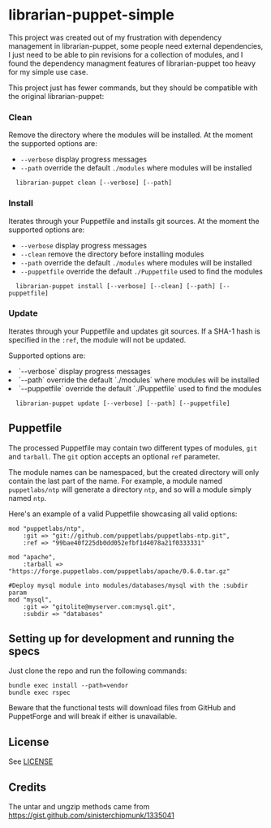 # librarian-puppet-simple

This project was created out of my frustration with dependency management in librarian-puppet, some people need external dependencies, I just need to be able to pin revisions for a collection of modules, and I found the dependency managment features of librarian-puppet too heavy for my simple use case.

This project just has fewer commands, but they should be compatible with the original librarian-puppet:

### Clean
Remove the directory where the modules will be installed. At the moment the supported options are:
* `--verbose` display progress messages
* `--path` override the default `./modules` where modules will be installed

```
  librarian-puppet clean [--verbose] [--path]
```

### Install
Iterates through your Puppetfile and installs git sources. At the moment the supported options are:
* `--verbose` display progress messages
* `--clean` remove the directory before installing modules
* `--path` override the default `./modules` where modules will be installed
* `--puppetfile` override the default `./Puppetfile` used to find the modules

```
  librarian-puppet install [--verbose] [--clean] [--path] [--puppetfile]
```

### Update
Iterates through your Puppetfile and updates git sources. If a SHA-1 hash is specified in the `:ref`, the module will not be updated.

Supported options are:<br/>
<li>`--verbose` display progress messages</li>
<li>`--path` override the default `./modules` where modules will be installed</li>
<li> `--puppetfile` override the default `./Puppetfile` used to find the modules</li>

```
  librarian-puppet update [--verbose] [--path] [--puppetfile]
```

## Puppetfile
The processed Puppetfile may contain two different types of modules, `git` and `tarball`. The `git` option accepts an optional `ref` parameter.

The module names can be namespaced, but the created directory will only contain the last part of the name. For example, a module named `puppetlabs/ntp` will generate a directory `ntp`, and so will a module simply named `ntp`.

Here's an example of a valid Puppetfile showcasing all valid options:

```
mod "puppetlabs/ntp",
    :git => "git://github.com/puppetlabs/puppetlabs-ntp.git",
    :ref => "99bae40f225db0dd052efbf1d4078a21f0333331"

mod "apache",
    :tarball => "https://forge.puppetlabs.com/puppetlabs/apache/0.6.0.tar.gz"

#Deploy mysql module into modules/databases/mysql with the :subdir param
mod "mysql",
    :git => "gitolite@myserver.com:mysql.git",
    :subdir => "databases"
```
## Setting up for development and running the specs
Just clone the repo and run the following commands:
```
bundle exec install --path=vendor
bundle exec rspec
```

Beware that the functional tests will download files from GitHub and PuppetForge and will break if either is unavailable.

## License

See [LICENSE](/LICENSE)

## Credits
The untar and ungzip methods came from https://gist.github.com/sinisterchipmunk/1335041